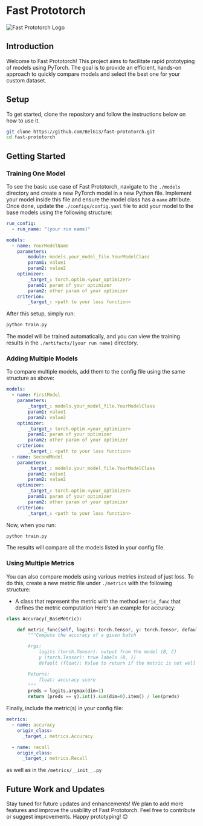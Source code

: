 # Fast Prototorch

![Fast Prototorch Logo](https://dummyimage.com/100x100/000/fff&text=FP)

## Introduction 

Welcome to Fast Prototorch! This project aims to facilitate rapid prototyping of models using PyTorch. The goal is to provide an efficient, hands-on approach to quickly compare models and select the best one for your custom dataset.

## Setup

To get started, clone the repository and follow the instructions below on how to use it.

```bash
git clone https://github.com/BelG13/fast-prototorch.git
cd fast-prototorch
```

## Getting Started

### Training One Model

To see the basic use case of Fast Prototorch, navigate to the `./models` directory and create a new PyTorch model in a new Python file. Implement your model inside this file and ensure the model class has a `name` attribute. Once done, update the `./configs/config.yaml` file to add your model to the base models using the following structure:

```yaml
run_config:
  - run_name: "[your run name]"

models:
  - name: YourModelName
    parameters:
        module: models.your_model_file.YourModelClass
        param1: value1
        param2: value2
    optimizer:
        _target_: torch.optim.<your_optimizer>
        param1: param of your optimizer
        param2: other param of your optimizer
    criterion:
        _target_: <path to your loss function>
```

After this setup, simply run:

```bash
python train.py
```

The model will be trained automatically, and you can view the training results in the `./artifacts/[your run name]` directory.

### Adding Multiple Models

To compare multiple models, add them to the config file using the same structure as above:

```yaml
models:
  - name: FirstModel
    parameters:
        _target_: models.your_model_file.YourModelClass
        param1: value1
        param2: value2
    optimizer:
        _target_: torch.optim.<your_optimizer>
        param1: param of your optimizer
        param2: other param of your optimizer
    criterion:
        _target_: <path to your loss function>
  - name: SecondModel
    parameters:
        _target_: models.your_model_file.YourModelClass
        param1: value1
        param2: value2
    optimizer:
        _target_: torch.optim.<your_optimizer>
        param1: param of your optimizer
        param2: other param of your optimizer
    criterion:
        _target_: <path to your loss function>
```

Now, when you run:

```bash
python train.py
```

The results will compare all the models listed in your config file.

### Using Multiple Metrics

You can also compare models using various metrics instead of just loss. To do this, create a new metric file under `./metrics` with the following structure:

- A class that represent the metric with the method `metric_func` that defines the metric computation
Here's an example for accuracy:

```python
class Accuracy(_BaseMetric):

    def metric_func(self, logits: torch.Tensor, y: torch.Tensor, default: float = None):
        """Compute the accuracy of a given batch

        Args:
            logits (torch.Tensor): output from the model (B, C)
            y (torch.Tensor): true labels (B, 1)
            default (float): Value to return if the metric is not well defined

        Returns:
            float: accuracy score
        """
        preds = logits.argmax(dim=1)
        return (preds == y).int().sum(dim=0).item() / len(preds)
```

Finally, include the metric(s) in your config file:

```yaml
metrics:
  - name: accuracy
    origin_class:
      _target_: metrics.Accuracy

  - name: recall
    origin_class:
      _target_: metrics.Recall
```
as well as in the `/metrics/__init__.py`

## Future Work and Updates

Stay tuned for future updates and enhancements! We plan to add more features and improve the usability of Fast Prototorch. Feel free to contribute or suggest improvements. Happy prototyping! 😊

